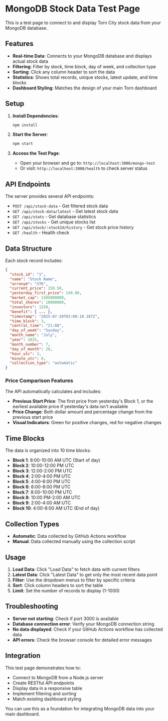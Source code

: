 # MongoDB Stock Data Test Page

This is a test page to connect to and display Torn City stock data from your MongoDB database.

## Features

- **Real-time Data**: Connects to your MongoDB database and displays actual stock data
- **Filtering**: Filter by stock, time block, day of week, and collection type
- **Sorting**: Click any column header to sort the data
- **Statistics**: Shows total records, unique stocks, latest update, and time blocks
- **Dashboard Styling**: Matches the design of your main Torn dashboard

## Setup

1. **Install Dependencies**:
   ```bash
   npm install
   ```

2. **Start the Server**:
   ```bash
   npm start
   ```

3. **Access the Test Page**:
   - Open your browser and go to: `http://localhost:3000/mongo-test`
   - Or visit: `http://localhost:3000/health` to check server status

## API Endpoints

The server provides several API endpoints:

- `POST /api/stock-data` - Get filtered stock data
- `GET /api/stock-data/latest` - Get latest stock data
- `GET /api/stats` - Get database statistics
- `GET /api/stocks` - Get unique stocks list
- `GET /api/stock/:stockId/history` - Get stock price history
- `GET /health` - Health check

## Data Structure

Each stock record includes:

```json
{
  "stock_id": "1",
  "name": "Stock Name",
  "acronym": "STK",
  "current_price": 150.50,
  "yesterday_first_price": 149.80,
  "market_cap": 1505000000,
  "total_shares": 10000000,
  "investors": 1250,
  "benefit": { ... },
  "timestamp": "2025-07-20T03:08:10.107Z",
  "time_block": 3,
  "central_time": "21:08",
  "day_of_week": "Sunday",
  "month_name": "July",
  "year": 2025,
  "month_number": 7,
  "day_of_month": 20,
  "hour_utc": 3,
  "minute_utc": 8,
  "collection_type": "automatic"
}
```

### Price Comparison Features

The API automatically calculates and includes:
- **Previous Start Price**: The first price from yesterday's Block 1, or the earliest available price if yesterday's data isn't available
- **Price Change**: Both dollar amount and percentage change from the previous start price
- **Visual Indicators**: Green for positive changes, red for negative changes

## Time Blocks

The data is organized into 10 time blocks:

- **Block 1**: 8:00-10:00 AM UTC (Start of day)
- **Block 2**: 10:00-12:00 PM UTC
- **Block 3**: 12:00-2:00 PM UTC
- **Block 4**: 2:00-4:00 PM UTC
- **Block 5**: 4:00-6:00 PM UTC
- **Block 6**: 6:00-8:00 PM UTC
- **Block 7**: 8:00-10:00 PM UTC
- **Block 8**: 10:00 PM-2:00 AM UTC
- **Block 9**: 2:00-4:00 AM UTC
- **Block 10**: 4:00-8:00 AM UTC (End of day)

## Collection Types

- **Automatic**: Data collected by GitHub Actions workflow
- **Manual**: Data collected manually using the collection script

## Usage

1. **Load Data**: Click "Load Data" to fetch data with current filters
2. **Latest Data**: Click "Latest Data" to get only the most recent data point
3. **Filter**: Use the dropdown menus to filter by specific criteria
4. **Sort**: Click column headers to sort the table
5. **Limit**: Set the number of records to display (1-1000)

## Troubleshooting

- **Server not starting**: Check if port 3000 is available
- **Database connection error**: Verify your MongoDB connection string
- **No data displayed**: Check if your GitHub Actions workflow has collected data
- **API errors**: Check the browser console for detailed error messages

## Integration

This test page demonstrates how to:
- Connect to MongoDB from a Node.js server
- Create RESTful API endpoints
- Display data in a responsive table
- Implement filtering and sorting
- Match existing dashboard styling

You can use this as a foundation for integrating MongoDB data into your main dashboard. 